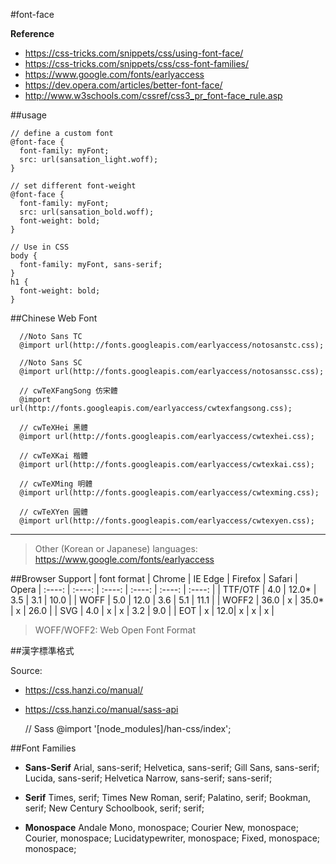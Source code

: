 #font-face

**Reference**
 - https://css-tricks.com/snippets/css/using-font-face/
 - https://css-tricks.com/snippets/css/css-font-families/
 - https://www.google.com/fonts/earlyaccess
 - https://dev.opera.com/articles/better-font-face/
 - http://www.w3schools.com/cssref/css3_pr_font-face_rule.asp

##usage

    // define a custom font
    @font-face {
      font-family: myFont;
      src: url(sansation_light.woff);
    }
    
    // set different font-weight
    @font-face {
      font-family: myFont;
      src: url(sansation_bold.woff);
      font-weight: bold;
    }
    
    // Use in CSS
    body {
      font-family: myFont, sans-serif;
    }
    h1 {
      font-weight: bold;
    }


##Chinese Web Font

      //Noto Sans TC
      @import url(http://fonts.googleapis.com/earlyaccess/notosanstc.css);
      
      //Noto Sans SC
      @import url(http://fonts.googleapis.com/earlyaccess/notosanssc.css);
      
      // cwTeXFangSong 仿宋體
      @import url(http://fonts.googleapis.com/earlyaccess/cwtexfangsong.css);
      
      // cwTeXHei 黑體
      @import url(http://fonts.googleapis.com/earlyaccess/cwtexhei.css);

      // cwTeXKai 楷體
      @import url(http://fonts.googleapis.com/earlyaccess/cwtexkai.css);
      
      // cwTeXMing 明體
      @import url(http://fonts.googleapis.com/earlyaccess/cwtexming.css);
      
      // cwTeXYen 圓體
      @import url(http://fonts.googleapis.com/earlyaccess/cwtexyen.css);
      
---------------

> Other (Korean or Japanese) languages: https://www.google.com/fonts/earlyaccess


##Browser Support
|  font format   |   Chrome  |  IE Edge  |  Firefox  |  Safari  | Opera
| :----: | :----: | :----: | :----: | :----: | :----: |
| TTF/OTF | 4.0 | 12.0* | 3.5 | 3.1 | 10.0 |
| WOFF | 5.0 | 12.0 | 3.6 | 5.1 | 11.1 |
| WOFF2 | 36.0 | x | 35.0* | x | 26.0 |
| SVG | 4.0 | x | x | 3.2 | 9.0 |
| EOT | x | 12.0| x | x | x |

> WOFF/WOFF2: Web Open Font Format

##漢字標準格式

Source: 
* https://css.hanzi.co/manual/
* https://css.hanzi.co/manual/sass-api


    // Sass
    @import '[node_modules]/han-css/index';




##Font Families

 - **Sans-Serif**
Arial, sans-serif;
Helvetica, sans-serif;
Gill Sans, sans-serif;
Lucida, sans-serif;
Helvetica Narrow, sans-serif;
sans-serif;

 - **Serif**
Times, serif;
Times New Roman, serif;
Palatino, serif;
Bookman, serif;
New Century Schoolbook, serif;
serif;

 - **Monospace**
Andale Mono, monospace;
Courier New, monospace;
Courier, monospace;
Lucidatypewriter, monospace;
Fixed, monospace;
monospace;